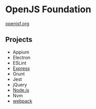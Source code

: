 # OpenJS Foundation

[openjsf.org](https://openjsf.org/)

## Projects

- Appium
- Electron
- ESLint
- [Express](express.md)
- Grunt
- Jest
- jQuery
- [Node.js](nodejs.md)
- Nvm
- [webpack](webpack.md)
